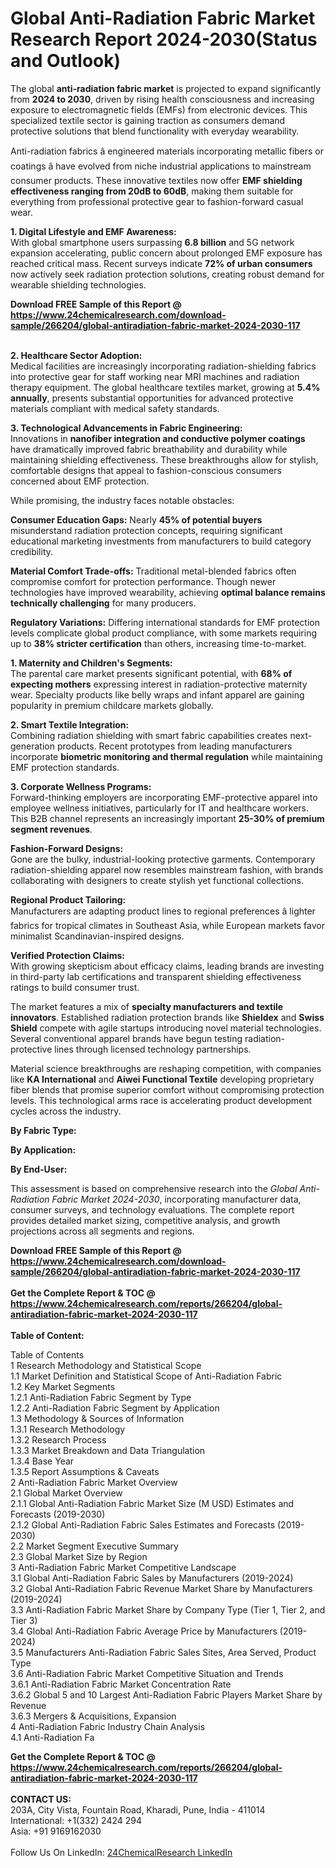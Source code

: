 <h1>Global Anti-Radiation Fabric Market Research Report 2024-2030(Status and Outlook)</h1><p>The global <strong>anti-radiation fabric market</strong> is projected to expand significantly from <strong>2024 to 2030</strong>, driven by rising health consciousness and increasing exposure to electromagnetic fields (EMFs) from electronic devices. This specialized textile sector is gaining traction as consumers demand protective solutions that blend functionality with everyday wearability.</p><p>Anti-radiation fabrics â engineered materials incorporating metallic fibers or coatings â have evolved from niche industrial applications to mainstream consumer products. These innovative textiles now offer <strong>EMF shielding effectiveness ranging from 20dB to 60dB</strong>, making them suitable for everything from professional protective gear to fashion-forward casual wear.</p><p><strong>1. Digital Lifestyle and EMF Awareness:</strong><br>
With global smartphone users surpassing <strong>6.8 billion</strong> and 5G network expansion accelerating, public concern about prolonged EMF exposure has reached critical mass. Recent surveys indicate <strong>72% of urban consumers</strong> now actively seek radiation protection solutions, creating robust demand for wearable shielding technologies.</p><div><b>Download FREE Sample of this Report @ 
            <a href="https://www.24chemicalresearch.com/download-sample/266204/global-antiradiation-fabric-market-2024-2030-117">
            https://www.24chemicalresearch.com/download-sample/266204/global-antiradiation-fabric-market-2024-2030-117</a></b></div><br><p><strong>2. Healthcare Sector Adoption:</strong><br>
Medical facilities are increasingly incorporating radiation-shielding fabrics into protective gear for staff working near MRI machines and radiation therapy equipment. The global healthcare textiles market, growing at <strong>5.4% annually</strong>, presents substantial opportunities for advanced protective materials compliant with medical safety standards.</p><p><strong>3. Technological Advancements in Fabric Engineering:</strong><br>
Innovations in <strong>nanofiber integration and conductive polymer coatings</strong> have dramatically improved fabric breathability and durability while maintaining shielding effectiveness. These breakthroughs allow for stylish, comfortable designs that appeal to fashion-conscious consumers concerned about EMF protection.</p><p>While promising, the industry faces notable obstacles:</p><p><strong>Consumer Education Gaps:</strong> Nearly <strong>45% of potential buyers</strong> misunderstand radiation protection concepts, requiring significant educational marketing investments from manufacturers to build category credibility.</p><p><strong>Material Comfort Trade-offs:</strong> Traditional metal-blended fabrics often compromise comfort for protection performance. Though newer technologies have improved wearability, achieving <strong>optimal balance remains technically challenging</strong> for many producers.</p><p><strong>Regulatory Variations:</strong> Differing international standards for EMF protection levels complicate global product compliance, with some markets requiring up to <strong>38% stricter certification</strong> than others, increasing time-to-market.</p><p><strong>1. Maternity and Children's Segments:</strong><br>
The parental care market presents significant potential, with <strong>68% of expecting mothers</strong> expressing interest in radiation-protective maternity wear. Specialty products like belly wraps and infant apparel are gaining popularity in premium childcare markets globally.</p><p><strong>2. Smart Textile Integration:</strong><br>
Combining radiation shielding with smart fabric capabilities creates next-generation products. Recent prototypes from leading manufacturers incorporate <strong>biometric monitoring and thermal regulation</strong> while maintaining EMF protection standards.</p><p><strong>3. Corporate Wellness Programs:</strong><br>
Forward-thinking employers are incorporating EMF-protective apparel into employee wellness initiatives, particularly for IT and healthcare workers. This B2B channel represents an increasingly important <strong>25-30% of premium segment revenues</strong>.</p><p><strong>Fashion-Forward Designs:</strong><br>
	Gone are the bulky, industrial-looking protective garments. Contemporary radiation-shielding apparel now resembles mainstream fashion, with brands collaborating with designers to create stylish yet functional collections.</p><p><strong>Regional Product Tailoring:</strong><br>
	Manufacturers are adapting product lines to regional preferences â lighter fabrics for tropical climates in Southeast Asia, while European markets favor minimalist Scandinavian-inspired designs.</p><p><strong>Verified Protection Claims:</strong><br>
	With growing skepticism about efficacy claims, leading brands are investing in third-party lab certifications and transparent shielding effectiveness ratings to build consumer trust.</p><p>The market features a mix of <strong>specialty manufacturers and textile innovators</strong>. Established radiation protection brands like <strong>Shieldex</strong> and <strong>Swiss Shield</strong> compete with agile startups introducing novel material technologies. Several conventional apparel brands have begun testing radiation-protective lines through licensed technology partnerships.</p><p>Material science breakthroughs are reshaping competition, with companies like <strong>KA International</strong> and <strong>Aiwei Functional Textile</strong> developing proprietary fiber blends that promise superior comfort without compromising protection levels. This technological arms race is accelerating product development cycles across the industry.</p><p><strong>By Fabric Type:</strong></p><p><strong>By Application:</strong></p><p><strong>By End-User:</strong></p><p>This assessment is based on comprehensive research into the <em>Global Anti-Radiation Fabric Market 2024-2030</em>, incorporating manufacturer data, consumer surveys, and technology evaluations. The complete report provides detailed market sizing, competitive analysis, and growth projections across all segments and regions.</p><div><b>Download FREE Sample of this Report @ 
            <a href="https://www.24chemicalresearch.com/download-sample/266204/global-antiradiation-fabric-market-2024-2030-117">
            https://www.24chemicalresearch.com/download-sample/266204/global-antiradiation-fabric-market-2024-2030-117</a></b></div><br><div><b>Get the Complete Report & TOC @ 
            <a href="https://www.24chemicalresearch.com/reports/266204/global-antiradiation-fabric-market-2024-2030-117">
            https://www.24chemicalresearch.com/reports/266204/global-antiradiation-fabric-market-2024-2030-117</a></b></div><br>
            <b>Table of Content:</b><p>Table of Contents<br />
1 Research Methodology and Statistical Scope<br />
1.1 Market Definition and Statistical Scope of Anti-Radiation Fabric<br />
1.2 Key Market Segments<br />
1.2.1 Anti-Radiation Fabric Segment by Type<br />
1.2.2 Anti-Radiation Fabric Segment by Application<br />
1.3 Methodology & Sources of Information<br />
1.3.1 Research Methodology<br />
1.3.2 Research Process<br />
1.3.3 Market Breakdown and Data Triangulation<br />
1.3.4 Base Year<br />
1.3.5 Report Assumptions & Caveats<br />
2 Anti-Radiation Fabric Market Overview<br />
2.1 Global Market Overview<br />
2.1.1 Global Anti-Radiation Fabric Market Size (M USD) Estimates and Forecasts (2019-2030)<br />
2.1.2 Global Anti-Radiation Fabric Sales Estimates and Forecasts (2019-2030)<br />
2.2 Market Segment Executive Summary<br />
2.3 Global Market Size by Region<br />
3 Anti-Radiation Fabric Market Competitive Landscape<br />
3.1 Global Anti-Radiation Fabric Sales by Manufacturers (2019-2024)<br />
3.2 Global Anti-Radiation Fabric Revenue Market Share by Manufacturers (2019-2024)<br />
3.3 Anti-Radiation Fabric Market Share by Company Type (Tier 1, Tier 2, and Tier 3)<br />
3.4 Global Anti-Radiation Fabric Average Price by Manufacturers (2019-2024)<br />
3.5 Manufacturers Anti-Radiation Fabric Sales Sites, Area Served, Product Type<br />
3.6 Anti-Radiation Fabric Market Competitive Situation and Trends<br />
3.6.1 Anti-Radiation Fabric Market Concentration Rate<br />
3.6.2 Global 5 and 10 Largest Anti-Radiation Fabric Players Market Share by Revenue<br />
3.6.3 Mergers & Acquisitions, Expansion<br />
4 Anti-Radiation Fabric Industry Chain Analysis<br />
4.1 Anti-Radiation Fa</p><div><b>Get the Complete Report & TOC @ 
            <a href="https://www.24chemicalresearch.com/reports/266204/global-antiradiation-fabric-market-2024-2030-117">
            https://www.24chemicalresearch.com/reports/266204/global-antiradiation-fabric-market-2024-2030-117</a></b></div><br><b>CONTACT US:</b><br>
            203A, City Vista, Fountain Road, Kharadi, Pune, India - 411014<br>
            International: +1(332) 2424 294<br>
            Asia: +91 9169162030 <br><br>
            Follow Us On LinkedIn: <a href="https://www.linkedin.com/company/24chemicalresearch/">24ChemicalResearch LinkedIn</a>